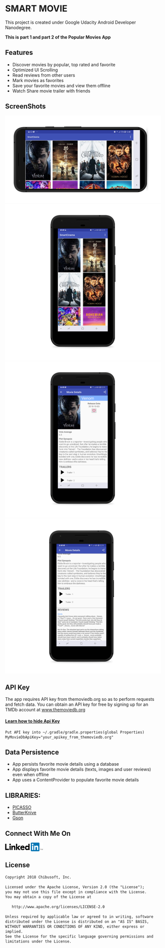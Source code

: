 # SMART MOVIE

This project is created under Google Udacity Android Developer Nanodegree.

**This is part 1 and part 2 of the Popular Movies App**

## Features
- Discover movies by popular, top rated and favorite
- Optimized UI Scrolling
- Read reviews from other users
- Mark movies as favorites
- Save your favorite movies and view them offline
- Watch Share movie trailer with friends

## ScreenShots
![alt text](https://github.com/otichibueze/smartcinema/blob/master/screenshots/d.png)
![alt text](https://github.com/otichibueze/smartcinema/blob/master/screenshots/c.png)
![alt text](https://github.com/otichibueze/smartcinema/blob/master/screenshots/a.png)
![alt text](https://github.com/otichibueze/smartcinema/blob/master/screenshots/b.png)




## API Key
The app requires API key from themoviedb.org so as to perform requests and fetch data. 
You can obtain an API key for free by signing up for an TMDb account at www.themoviedb.org

#### [Learn how to hide Api Key](https://github.com/square/picasso)

```
Put API key into ~/.gradle/gradle.properties(global Properties)
MyMovieDbApiKey="your_apikey_from_themoviedb.org"
```

## Data Persistence
- App persists favorite movie details using a database
- App displays favorite movie details (texts, images and user reviews) even when offline
- App uses a ContentProvider to populate favorite movie details

## LIBRARIES:
- [PICASSO](https://github.com/square/picasso)
- [ButterKnive](https://github.com/JakeWharton/butterknife)
- [Gson](https://github.com/google/gson)


## Connect With Me On
[![N|Solid](https://github.com/otichibueze/smartcinema/blob/master/screenshots/linkedin.png)](https://www.linkedin.com/in/chibuezeoti)

## License
```
Copyright 2018 Chibusoft, Inc.

Licensed under the Apache License, Version 2.0 (the "License");
you may not use this file except in compliance with the License.
You may obtain a copy of the License at

   http://www.apache.org/licenses/LICENSE-2.0

Unless required by applicable law or agreed to in writing, software
distributed under the License is distributed on an "AS IS" BASIS,
WITHOUT WARRANTIES OR CONDITIONS OF ANY KIND, either express or implied.
See the License for the specific language governing permissions and
limitations under the License.
